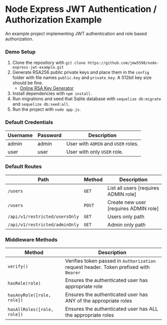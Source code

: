 # Node Express JWT Authentication / Authorization Example

An example project implementing JWT authentication and role based authorization.

### Demo Setup
1. Clone the repository with `git clone https://github.com/jmw5598/node-express-jwt-example.git`
2. Generate RSA256 public private keys and place them in the `config` folder with file names `public.key` and `private.key`.  A 512bit key size should be fine.
    - [Online RSA Key Generator][1]
3. Install dependencies with `npm install`.
4. Run migrations and seed that Sqlite database with `sequelize db:migrate` and `sequelize db:seed:all`.
5. Run the project with `node app.js`.

### Default Credentials

| Username | Password | Description |
| - | - | - |
| admin | admin | User with `ADMIN` and `USER` roles. |
| user | user | User with only `USER` role. |

### Default Routes

| Path | Method | Description |
| - | - | - |
| `/users` | `GET` | List all users [requires ADMIN role] |
| `/users` | `POST` | Create new user [requires ADMIN role] |
| `/api/v1/restricted/usersOnly` | `GET` | Users only path |
| `/api/v1/restricted/adminOnly` | `GET` | Admin only path |


### Middleware Methods

| Method | Description |
| - | - |
| `verify()` | Verifies token passed in `Authorization` request header.  Token prefixed with `Bearer` |
| `hasRole(role)` | Ensures the authenticated user has appropriate role |
| `hasAnyRole([role, role])` | Ensures the authenticated user has ANY of the appropriate roles |
| `hasAllRoles([role, role])` | Ensures the authenticated user has ALL the appropriate roles |


[1]: http://travistidwell.com/jsencrypt/demo/
